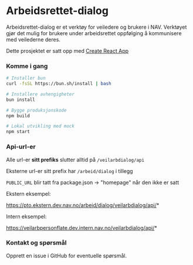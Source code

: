 # Arbeidsrettet-dialog

Arbeidsrettet-dialog er et verktøy for veiledere og brukere i NAV. Verktøyet gjør det mulig for brukere under arbeidsrettet oppfølging å kommunisere med veilederne deres.

Dette prosjektet er satt opp med [Create React App](https://github.com/facebook/create-react-app)

### Komme i gang

```sh
# Installer bun
curl -fsSL https://bun.sh/install | bash

# Installere avhengigheter
bun install

# Bygge produksjonskode
npm build

# Lokal utvikling med mock
npm start

```

### Api-url-er

Alle url-er **sitt prefiks** slutter alltid på `/veilarbdialog/api`

Eksterne url-er sitt prefix har `/arbeid/dialog` i tillegg

`PUBLIC_URL` blir tatt fra package.json -> "homepage" når den ikke er satt

Ekstern eksempel:

https://pto.ekstern.dev.nav.no/arbeid/dialog/veilarbdialog/api/*

Intern eksempel:

https://veilarbpersonflate.dev.intern.nav.no/veilarbdialog/api/*

### Kontakt og spørsmål

Opprett en issue i GitHub for eventuelle spørsmål.
